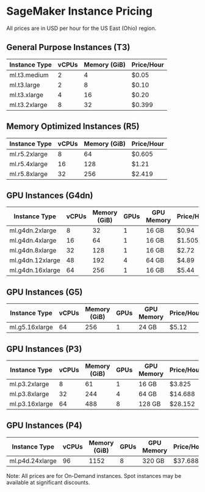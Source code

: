 # SageMaker Instance Pricing

All prices are in USD per hour for the US East (Ohio) region.

## General Purpose Instances (T3)

| Instance Type    | vCPUs | Memory (GiB) | Price/Hour |
|-----------------|-------|--------------|------------|
| ml.t3.medium    | 2     | 4           | $0.05      |
| ml.t3.large     | 2     | 8           | $0.10      |
| ml.t3.xlarge    | 4     | 16          | $0.20      |
| ml.t3.2xlarge   | 8     | 32          | $0.399     |

## Memory Optimized Instances (R5)

| Instance Type    | vCPUs | Memory (GiB) | Price/Hour |
|-----------------|-------|--------------|------------|
| ml.r5.2xlarge   | 8     | 64          | $0.605     |
| ml.r5.4xlarge   | 16    | 128         | $1.21      |
| ml.r5.8xlarge   | 32    | 256         | $2.419     |

## GPU Instances (G4dn)

| Instance Type     | vCPUs | Memory (GiB) | GPUs | GPU Memory | Price/Hour |
|------------------|-------|--------------|------|------------|------------|
| ml.g4dn.2xlarge  | 8     | 32          | 1    | 16 GB      | $0.94      |
| ml.g4dn.4xlarge  | 16    | 64          | 1    | 16 GB      | $1.505     |
| ml.g4dn.8xlarge  | 32    | 128         | 1    | 16 GB      | $2.72      |
| ml.g4dn.12xlarge | 48    | 192         | 4    | 64 GB      | $4.89      |
| ml.g4dn.16xlarge | 64    | 256         | 1    | 16 GB      | $5.44      |

## GPU Instances (G5)

| Instance Type    | vCPUs | Memory (GiB) | GPUs | GPU Memory | Price/Hour |
|-----------------|-------|--------------|------|------------|------------|
| ml.g5.16xlarge  | 64    | 256         | 1    | 24 GB      | $5.12      |

## GPU Instances (P3)

| Instance Type    | vCPUs | Memory (GiB) | GPUs | GPU Memory | Price/Hour |
|-----------------|-------|--------------|------|------------|------------|
| ml.p3.2xlarge   | 8     | 61          | 1    | 16 GB      | $3.825     |
| ml.p3.8xlarge   | 32    | 244         | 4    | 64 GB      | $14.688    |
| ml.p3.16xlarge  | 64    | 488         | 8    | 128 GB     | $28.152    |

## GPU Instances (P4)

| Instance Type     | vCPUs | Memory (GiB) | GPUs | GPU Memory | Price/Hour |
|------------------|-------|--------------|------|------------|------------|
| ml.p4d.24xlarge  | 96    | 1152        | 8    | 320 GB     | $37.6885   |

Note: All prices are for On-Demand instances. Spot instances may be available at significant discounts.
